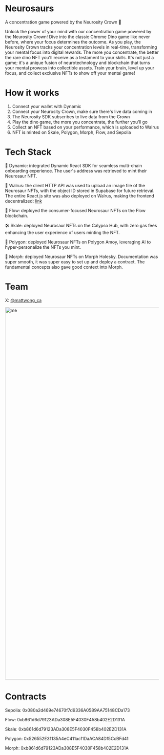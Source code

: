 # Neurosaurs
A concentration game powered by the Neurosity Crown 🧠

Unlock the power of your mind with our concentration game powered by the Neurosity Crown! Dive into the classic Chrome Dino game like never before, where your focus determines the outcome. As you play, the Neurosity Crown tracks your concentration levels in real-time, transforming your mental focus into digital rewards. The more you concentrate, the better the rare dino NFT you'll receive as a testament to your skills. It's not just a game; it's a unique fusion of neurotechnology and blockchain that turns your mental prowess into collectible assets. Train your brain, level up your focus, and collect exclusive NFTs to show off your mental game!

# How it works
1. Connect your wallet with Dynamic
2. Connect your Neurosity Crown, make sure there's live data coming in
3. The Neurosity SDK subscribes to live data from the Crown
4. Play the dino game, the more you concentrate, the further you'll go
5. Collect an NFT based on your performance, which is uploaded to Walrus
6. NFT is minted on Skale, Polygon, Morph, Flow, and Sepolia

# Tech Stack
💙 Dynamic: integrated Dynamic React SDK for seamless multi-chain onboarding experience. The user's address was retrieved to mint their Neurosaur NFT.

🦭 Walrus: the client HTTP API was used to upload an image file of the Neurosaur NFTs, with the object ID stored in Supabase for future retrieval. The entire React.js site was also deployed on Walrus, making the frontend decentralized: [link](https://23fucb11zz47mkdp6hloun5q14e8vrvx0amnv64kq5mz5m2k31.walrus.site/)

🌊 Flow: deployed the consumer-focused Neurosaur NFTs on the Flow blockchain. 

🛠️ Skale: deployed Neurosaur NFTs on the Calypso Hub, with zero gas fees enhancing the user experience of users minting the NFT.

💜 Polygon: deployed Neurosaur NFTs on Polygon Amoy, leveraging AI to hyper-personalize the NFTs you mint.

🐨 Morph: deployed Neurosaur NFTs on Morph Holesky. Documentation was super smooth, it was super easy to set up and deploy a contract. The fundamental concepts also gave good context into Morph. 

# Team
X: [@mattwong_ca](https://x.com/mattwong_ca)

<img width="1219" alt="me" src="https://github.com/user-attachments/assets/fca736df-d50a-499d-9b0a-c3b09ea3e2ae">


# Contracts
Sepolia: 0x080a2d469e74670f7d9336A0589AA75148CDa173

Flow: 0xb861d6d79123ADa308E5F4030F458b402E2D131A

Skale: 0xb861d6d79123ADa308E5F4030F458b402E2D131A

Polygon: 0x526552E31135A4eC411acf1DaACA84Df5CcBFd41

Morph: 0xb861d6d79123ADa308E5F4030F458b402E2D131A
